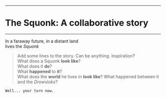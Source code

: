 ------------------------------------
# The Squonk: A collaborative story
------------------------------------

In a faraway future, in a distant land  
lives the *Squonk*

>  Add some lines to the story. Can be anything. Inspiration?  
>  What does a Squonk **look like**?  
>  What does it **do**?  
>  What **happened** to **it**?  
>  What does the **world** he lives in **look like**?
>  What happened between it and the *Drowsloks*?

`Well... your turn now.`
